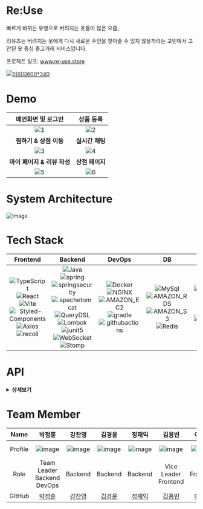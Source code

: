 # Re:Use
빠르게 바뀌는 유행으로 버려지는 옷들이 많은 요즘,

리유즈는 버려지는 옷에게 다시 새로운 주인을 찾아줄 수 있지 않을까라는 고민에서 고안된 
옷 중심 중고거래 서비스입니다.

프로젝트 링크: www.re-use.store

[
![이미지600*340](https://github.com/main-project-team-4/main-project-team-4-frontend/assets/133847649/837868ee-6f52-42bd-92a2-84d271f3548b)
](url)


# Demo
| 메인화면 및 로그인 | 상품 등록 |
| :---: | :---: |
|![1](https://github.com/main-project-team-4/main-project-team-4-frontend/assets/133847649/fab31f21-b242-44ec-8886-c9456955478f)|![2](https://github.com/main-project-team-4/main-project-team-4-frontend/assets/133847649/586e1359-071a-4871-9dec-f303dc063855) |
| **찜하기 & 상점 이동** | **실시간 채팅** |
|![3](https://github.com/main-project-team-4/main-project-team-4-frontend/assets/133847649/2fdeddfc-71fe-418c-a9fd-6da7ad97d257)|![4](https://github.com/main-project-team-4/main-project-team-4-frontend/assets/133847649/3dd722f2-f50b-4498-8d02-276cb2d88bd5)|
| **마이 페이지 & 리뷰 작성**| **상점 페이지**|
|![5](https://github.com/main-project-team-4/main-project-team-4-frontend/assets/133847649/8d29cb84-07ea-40cd-afe4-58de4ee0c13a)|![6](https://github.com/main-project-team-4/main-project-team-4-frontend/assets/133847649/50d98bd5-6d79-4aa8-bd9a-ec875c783de3)|


# System Architecture
![image](https://github.com/main-project-team-4/main-project-team-4-frontend/assets/133847649/1a594e9d-4d40-4403-8293-eaab96075978)


# Tech Stack


| Frontend | Backend | DevOps | DB | Others |
| :---: | :---: | :---: | :---: | :---: |
|![TypeScript](https://img.shields.io/badge/TypeScript-3178C6?style=for-the-badge&logo=TypeScript&logoColor=white)<br>![React](https://img.shields.io/badge/React-61DAFB?style=for-the-badge&logo=React&logoColor=white)<br> ![Vite](https://img.shields.io/badge/vite-646CFF?style=for-the-badge&logo=vite&logoColor=white)<br>![Styled-Components](https://img.shields.io/badge/Styled_Components-DB7093?style=for-the-badge&logo=Styledcomponents&logoColor=white)<br>![Axios](https://img.shields.io/badge/Axios-5A29E4?style=for-the-badge&logo=Axios&logoColor=white)<br>![recoil](https://img.shields.io/badge/recoil-3578E5?style=for-the-badge&logo=recoil&logoColor=white)<br>|![Java](https://img.shields.io/badge/java-007396?style=for-the-badge&logo=java&logoColor=white)<br>![spring](https://img.shields.io/badge/spring-6DB33F?style=for-the-badge&logo=spring&logoColor=white)<br>![springsecurity](https://img.shields.io/badge/springsecurity-6DB33F?style=for-the-badge&logo=springsecurity&logoColor=white)<br>![apachetomcat](https://img.shields.io/badge/apachetomcat-F8DC75?style=for-the-badge&logo=apachetomcat&logoColor=white)<br>![QueryDSL](https://img.shields.io/badge/QueryDSL-499848?style=for-the-badge&logo=QueryDSL&logoColor=white)<br>![Lombok](https://img.shields.io/badge/Lombok-F8DC75?style=for-the-badge&logo=Lombok&logoColor=white)<br>![junit5](https://img.shields.io/badge/junit5-F8DC75?style=for-the-badge&logo=junit5&logoColor=white)<br>![WebSocket](https://img.shields.io/badge/WebSocket-F8DC75?style=for-the-badge&logo=WebSocket&logoColor=white)<br>![Stomp](https://img.shields.io/badge/Stomp-F8DC75?style=for-the-badge&logo=Stomp&logoColor=white)<br>|![Docker](https://img.shields.io/badge/Docker-2496ED?style=for-the-badge&logo=Docker&logoColor=white)<br>![NGINX](https://img.shields.io/badge/NGINX-009639?style=for-the-badge&logo=NGINX&logoColor=white)<br>![AMAZON_EC2](https://img.shields.io/badge/AMAZON_EC2-FF9900?style=for-the-badge&logo=AMAZONEC2&logoColor=white)<br>![gradle](https://img.shields.io/badge/gradle-02303A?style=for-the-badge&logo=gradle&logoColor=white)<br>![githubactions](https://img.shields.io/badge/githubactions-2088FF?style=for-the-badge&logo=githubactions&logoColor=white)<br>|![MySql](https://img.shields.io/badge/MySql-4479A1?style=for-the-badge&logo=MySql&logoColor=white)<br>![AMAZON_RDS](https://img.shields.io/badge/AMAZON_RDS-527FFF?style=for-the-badge&logo=AMAZONRDS&logoColor=white)<br> ![AMAZON_S3](https://img.shields.io/badge/AMAZON_S3-569A31?style=for-the-badge&logo=AMAZONS3&logoColor=white)<br>![Redis](https://img.shields.io/badge/Redis-DC382D?style=for-the-badge&logo=Redis&logoColor=white)<br>|![Swagger](https://img.shields.io/badge/Swagger-85EA2D?style=for-the-badge&logo=Swagger&logoColor=white)<br>![Notion](https://img.shields.io/badge/Notion-000000?style=for-the-badge&logo=Notion&logoColor=white)<br>![Slack](https://img.shields.io/badge/Slack-4A154B?style=for-the-badge&logo=Slack&logoColor=white)<br>![POSTMAN](https://img.shields.io/badge/POSTMAN-FF6C37?style=for-the-badge&logo=POSTMAN&logoColor=white)<br>



# API
<details>
  <summary><b>상세보기</b></summary>
  <div markdown="1">
    <img src=https://github.com/main-project-team-4/main-project-team-4-frontend/assets/133847649/a9b9c913-4af1-4219-93b4-de623a0ec638/>
    <img src=https://github.com/main-project-team-4/main-project-team-4-frontend/assets/133847649/07b98fce-157e-46a3-b00e-7c0f5d841652/>
    <img src=https://github.com/main-project-team-4/main-project-team-4-frontend/assets/133847649/bf656010-ca31-4c8a-8226-0f618d8d0cae/>
   </div>
</details>

# Team Member


| Name | 박정훈 | 강찬영 | 김경윤 | 정재익 | 김용빈 | 이지은 | 정예원 |
| :---: | :---: | :---: | :---: | :---: | :---: | :---: | :---: |
| Profile | ![image](https://github.com/main-project-team-4/main-project-team-4-frontend/assets/133847649/90740546-dd12-46c0-b997-f706aaa91c6c) | ![image](https://github.com/main-project-team-4/main-project-team-4-frontend/assets/133847649/a2481260-483a-4d80-a81b-9fe72f8c4298) | ![image](https://github.com/main-project-team-4/main-project-team-4-frontend/assets/133847649/ac00e265-012f-4b47-9d48-68c9e164ef88) | ![image](https://github.com/main-project-team-4/main-project-team-4-frontend/assets/133847649/3d4eec0f-aaaa-426c-8b71-a018cd3aa051) | ![image](https://github.com/main-project-team-4/main-project-team-4-frontend/assets/133847649/9d84cb40-9bc5-4be7-a71d-0f2fdd44695e) | ![image](https://github.com/main-project-team-4/main-project-team-4-frontend/assets/133847649/71379413-a4ee-4e5b-928a-1db7ca30ec3b) | ![image](https://github.com/main-project-team-4/main-project-team-4-frontend/assets/133847649/18aac8ed-191d-4872-843d-be75c2f59dda) |
| Role | Team Leader<br/>Backend<br/>DevOps | Backend | Backend | Backend | Vice Leader<br/>Frontend | Frontend | Design |
| GitHub | [박정훈](https://github.com/iksadNorth) | [강찬영](https://github.com/CHANYOUNGKANG) | [김경윤](https://github.com/gukjan9) | [정재익](https://github.com/JeongJaeIk1207) | [김용빈](https://github.com/rladydqls99) | [이지은](https://github.com/egg-silver) | - |
